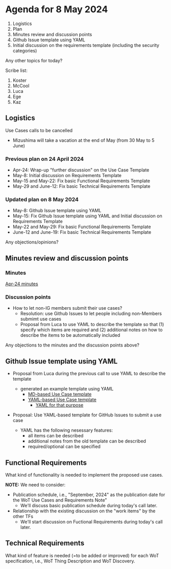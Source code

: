 # Agenda for 8 May 2024
1. Logistics
1. Plan
1. Minutes review and discussion points
1. Github Issue template using YAML
1. Initial discussion on the requirements template (including the security categories)

Any other topics for today?

Scribe list:
1. Koster
1. McCool
1. Luca
1. Ege
1. Kaz

## Logistics
Use Cases calls to be cancelled
* Mizushima will take a vacation at the end of May (from 30 May to 5 June)

### Previous plan on 24 April 2024
* Apr-24: Wrap-up "further discussion" on the Use Case Template
* May-8: Initial discussion on Requirements Template
* May-15 and May-22: Fix basic Functional Requirements Template
* May-29 and June-12: Fix basic Technical Requirements Template

### Updated plan on 8 May 2024
* May-8: Github Issue template using YAML
* May-15: Fix Github Issue template using YAML and Initial discussion on Requirements Template
* May-22 and May-29: Fix basic Functional Requirements Template
* June-12 and June-19: Fix basic Technical Requirements Template

Any objections/opinions?

## Minutes review and discussion points

### Minutes

[Apr-24 minutes](https://www.w3.org/2024/04/24-wot-uc-minutes.html)

### Discussion points
* How to let non-IG members submit their use cases?
    * Resolution: use Github Issues to let people including non-Members submimt use cases
    * Proposal from Luca to use YAML to describe the template so that (1) specify which items are required and (2) additional notes on how to describe the items to be automatically included
 
Any objections to the minutes and the discussion points above?

## Github Issue template using YAML

* Proposal from Luca during the previous call to use YAML to describe the template
    * generated an example template using YAML
        * [MD-based Use Case template](https://github.com/w3c/wot-usecases/blob/main/USE-CASES/use-case-template-2024.md)
        * [YAML-based Use Case template](https://github.com/w3c/wot-usecases/issues/new?assignees=&labels=UC&projects=&template=subsection-test.yml&title=Add+new+use+case%3A+%3Ctitle%3E)
            * [YAML for that purpose](https://github.com/w3c/wot-usecases/blob/main/.github/ISSUE_TEMPLATE/subsection-test.yml)

* Proposal: Use YAML-based template for GitHub Issues to submit a use case
    * YAML has the following nesessary features:
        * all items can be described
        * additional notes from the old template can be described
        * required/optional can be specified

## Functional Requirements
What kind of functionality is needed to implement the proposed use cases.

**NOTE:** We need to consider:
* Publication schedule, i.e., "September, 2024" as the publication date for the WoT Use Cases and Requirements Note"
    * We'll discuss basic publication schedule during today's call later.
* Relationship with the existing discussion on the "work items" by the other TFs
    * We'll start discussion on Fuctional Requirements during today's call later.

## Technical Requirements
What kind of feature is needed (=to be added or improved) for each WoT specification, i.e., WoT Thing Description and WoT Discovery.
